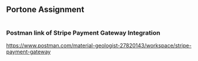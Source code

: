 ## Portone Assignment
<img src="https://oopy.lazyrockets.com/api/v2/notion/image?src=https%3A%2F%2Fprod-files-secure.s3.us-west-2.amazonaws.com%2Fa69b1549-60af-4aa0-b3b7-a2ba8a181ce4%2Fffb8c6ad-7063-4c8f-bdd6-b74cfaa439cd%2FPortOne_%25E1%2584%258B%25E1%2585%25AF%25E1%2586%25AB%25E1%2584%2592%25E1%2585%25A7%25E1%2586%25BC_black.png&blockId=49a975bc-e740-4e40-84c5-3278afc93ead&width=256" alt="">

### Postman link of Stripe Payment Gateway Integration
https://www.postman.com/material-geologist-27820143/workspace/stripe-payment-gateway
